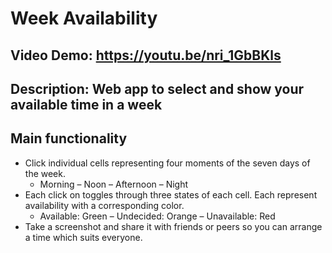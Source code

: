 # Week Availability

## Video Demo:  <https://youtu.be/nri_1GbBKls>

## Description: Web app to select and show your available time in a week

## Main functionality
- Click individual cells representing four moments of the seven days of the week.
    - Morning – Noon – Afternoon – Night
- Each click on toggles through three states of each cell. Each represent availability with a corresponding color.
    - Available: Green – Undecided: Orange – Unavailable: Red
- Take a screenshot and share it with friends or peers so you can arrange a time which suits everyone.


